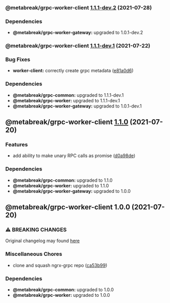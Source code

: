 ### @metabreak/grpc-worker-client [1.1.1-dev.2](https://github.com/metabreak/grpc-lib/compare/@metabreak/grpc-worker-client@1.1.1-dev.1...@metabreak/grpc-worker-client@1.1.1-dev.2) (2021-07-28)



### Dependencies

* **@metabreak/grpc-worker-gateway:** upgraded to 1.0.1-dev.2

### @metabreak/grpc-worker-client [1.1.1-dev.1](https://github.com/metabreak/grpc-lib/compare/@metabreak/grpc-worker-client@1.1.0...@metabreak/grpc-worker-client@1.1.1-dev.1) (2021-07-22)

### Bug Fixes

- **worker-client:** correctly create grpc metadata ([e81a0d6](https://github.com/metabreak/grpc-lib/commit/e81a0d69c423bf16f55434a9a166c0329da31177))

### Dependencies

- **@metabreak/grpc-common:** upgraded to 1.1.1-dev.1
- **@metabreak/grpc-worker:** upgraded to 1.1.1-dev.1
- **@metabreak/grpc-worker-gateway:** upgraded to 1.0.1-dev.1

## @metabreak/grpc-worker-client [1.1.0](https://github.com/metabreak/grpc-lib/compare/@metabreak/grpc-worker-client@1.0.0...@metabreak/grpc-worker-client@1.1.0) (2021-07-20)

### Features

- add ability to make unary RPC calls as promise ([d0a98de](https://github.com/metabreak/grpc-lib/commit/d0a98de22376fef37071f875a657979dcef7ffc9))

### Dependencies

- **@metabreak/grpc-common:** upgraded to 1.1.0
- **@metabreak/grpc-worker:** upgraded to 1.1.0
- **@metabreak/grpc-worker-gateway:** upgraded to 1.0.0

## @metabreak/grpc-worker-client 1.0.0 (2021-07-20)

### ⚠ BREAKING CHANGES

Original changelog may found [here](https://github.com/ngx-grpc/ngx-grpc/blob/e95366c6f55eb12d721452c394a32298cbc9e32d/CHANGELOG.md)

### Miscellaneous Chores

- clone and squash ngrx-grpc repo ([ca53b99](https://github.com/metabreak/grpc-lib/commit/ca53b99e8311c8f84ed09f2f2f304693aea371ad))

### Dependencies

- **@metabreak/grpc-common:** upgraded to 1.0.0
- **@metabreak/grpc-worker:** upgraded to 1.0.0
